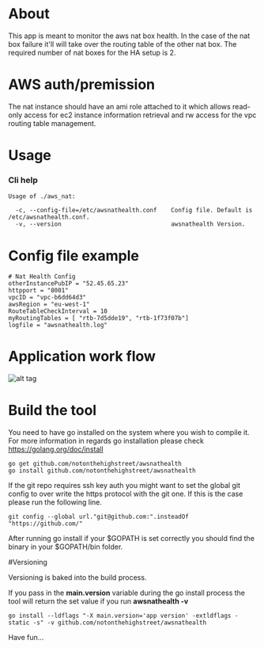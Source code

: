 # About
This app is meant to monitor the aws nat box health.In the case of the nat box failure it'll will take over the routing table of the other nat box. The required number of nat boxes for the HA setup is 2.

# AWS auth/premission
The nat instance should have an ami role attached to it which allows read-only access for ec2 instance information retrieval and rw access for the vpc routing table management.

# Usage
### Cli help
```
Usage of ./aws_nat:

  -c, --config-file=/etc/awsnathealth.conf    Config file. Default is /etc/awsnathealth.conf.
  -v, --version                               awsnathealth Version.
```

# Config file example
```
# Nat Health Config
otherInstancePubIP = "52.45.65.23"
httpport = "8001"
vpcID = "vpc-b6dd64d3"
awsRegion = "eu-west-1"
RouteTableCheckInterval = 10
myRoutingTables = [ "rtb-7d5dde19", "rtb-1f73f07b"]
logfile = "awsnathealth.log"
```

# Application work flow
![alt tag](workflow.png)


# Build the tool
You need to have go installed on the system where you wish to compile it.
For more information in regards go installation please check https://golang.org/doc/install

```
go get github.com/notonthehighstreet/awsnathealth
go install github.com/notonthehighstreet/awsnathealth

```

If the git repo requires ssh key auth you might want to set the global git config to over write the https protocol with the git one. If this is the case please run the following line.

```
git config --global url."git@github.com:".insteadOf "https://github.com/"
```

After running go install if your $GOPATH is set correctly you should find the binary in your $GOPATH/bin folder.


#Versioning

Versioning is baked into the build process.

If you pass in the **main.version** variable during the go install process the tool will return the set value if you run **awsnathealth -v**

```
go install --ldflags "-X main.version='app version' -extldflags -static -s" -v github.com/notonthehighstreet/awsnathealth
```

Have fun...
